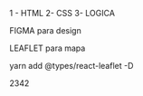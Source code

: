 1 - HTML
2- CSS
3- LOGICA





FIGMA para design

LEAFLET para mapa

yarn add @types/react-leaflet -D

2342




